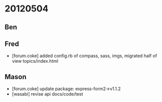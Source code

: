 # 20120504

## Ben



## Fred
- [forum.coke] added config.rb of compass, sass, imgs, migrated half of view topics/index.html



## Mason
- [forum.coke] update package: express-form2->v1.1.2
- [wasabi] revise api docs/code/test